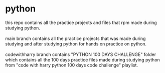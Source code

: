 # python
this repo contains all the practice projects and files that rpm made during studying python.
<br><br>
main branch contains all the practice projects that was made during studying and after studying python for hands on practice on python.
<br><br>
codewithharry branch contains "PYTHON 100 DAYS CHALLENGE" folder which contains all the 100 days practice files made during studying python from "code with harry python 100 days code challenge" playlist.
